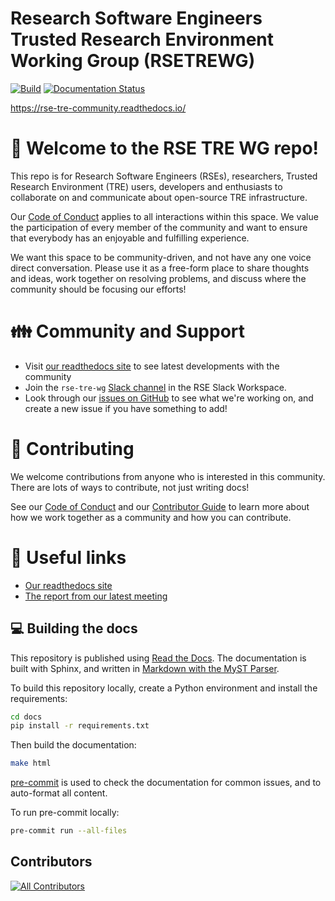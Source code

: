 # Research Software Engineers Trusted Research Environment Working Group (RSETREWG)

[![Build](https://github.com/manics/rse-tre/actions/workflows/build.yml/badge.svg)](https://github.com/manics/rse-tre/actions/workflows/build.yml)
[![Documentation Status](https://readthedocs.org/projects/rse-tre-community/badge/?version=latest)](https://rse-tre-community.readthedocs.io/en/latest/?badge=latest)

https://rse-tre-community.readthedocs.io/

# :wave: Welcome to the RSE TRE WG repo!

This repo is for Research Software Engineers (RSEs), researchers, Trusted Research Environment (TRE) users, developers and enthusiasts to collaborate on and communicate about open-source TRE infrastructure.

Our [Code of Conduct](CODE_OF_CONDUCT.md) applies to all interactions within this space. We value the participation of every member of the community and want to ensure that everybody has an enjoyable and fulfilling experience.

We want this space to be community-driven, and not have any one voice direct conversation. Please use it as a free-form place to share thoughts and ideas, work together on resolving problems, and discuss where the community should be focusing our efforts!

# :family: Community and Support

- Visit [our readthedocs site](https://rse-tre-community.readthedocs.io/en/latest/index.html#) to see latest developments with the community
- Join the `rse-tre-wg` [Slack channel](https://ukrse.slack.com/archives/C045ETUPPD0) in the RSE Slack Workspace.
- Look through our [issues on GitHub](https://github.com/rse-tre/community/issues) to see what we're working on, and create a new issue if you have something to add!

# :handshake: Contributing

We welcome contributions from anyone who is interested in this community.
There are lots of ways to contribute, not just writing docs!

See our [Code of Conduct](CODE_OF_CONDUCT.md) and our [Contributor Guide](CONTRIBUTING.md) to learn more about how we work together as a community and how you can contribute.

# :link: Useful links

- [Our readthedocs site](https://rse-tre-community.readthedocs.io/en/latest/index.html#)
- [The report from our latest meeting](https://rse-tre-community.readthedocs.io/en/latest/events/wg_workshops/rsecon22/index.html)

## :computer: Building the docs

This repository is published using [Read the Docs](https://rse-tre-community.readthedocs.io/).
The documentation is built with Sphinx, and written in [Markdown with the MyST Parser](https://myst-parser.readthedocs.io/).

To build this repository locally, create a Python environment and install the requirements:

```sh
cd docs
pip install -r requirements.txt
```

Then build the documentation:

```sh
make html
```

[pre-commit](https://pre-commit.com/) is used to check the documentation for common issues, and to auto-format all content.

To run pre-commit locally:

```sh
pre-commit run --all-files
```

## Contributors

<!-- ALL-CONTRIBUTORS-LIST:START - Do not remove or modify this section -->
<!-- prettier-ignore-start -->
<!-- markdownlint-disable -->

<!-- markdownlint-restore -->
<!-- prettier-ignore-end -->

<!-- ALL-CONTRIBUTORS-LIST:END -->

<!-- ALL-CONTRIBUTORS-BADGE:START - Do not remove or modify this section -->

[![All Contributors](https://img.shields.io/badge/all_contributors-13-orange.svg?style=flat-square)](#contributors)

<!-- ALL-CONTRIBUTORS-BADGE:END -->
